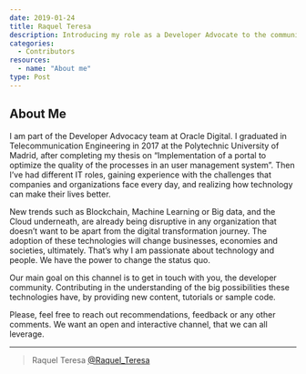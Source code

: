 ```yaml
---
date: 2019-01-24
title: Raquel Teresa
description: Introducing my role as a Developer Advocate to the community
categories:
  - Contributors
resources:
  - name: "About me"
type: Post
---
```


## About Me

I am part of the Developer Advocacy team at Oracle Digital. I graduated in Telecommunication Engineering in 2017 at the Polytechnic University of Madrid, after completing my thesis on “Implementation of a portal to optimize the quality of the processes in an user management system”. Then I’ve had different IT roles, gaining experience with the challenges that companies and organizations face every day, and realizing how technology can make their lives better.

New trends such as Blockchain, Machine Learning or Big data, and the Cloud underneath, are already being disruptive in any organization that doesn’t want to be apart from the digital transformation journey. The adoption of these technologies will change businesses, economies and societies, ultimately. That’s why I am passionate about technology and people. We have the power to change the status quo.

Our main goal on this channel is to get in touch with you, the developer community. Contributing in the understanding of the big possibilities these technologies have, by providing new content, tutorials or sample code. 

Please, feel free to reach out recommendations, feedback or any other comments. We want an open and interactive channel, that we can all leverage.

***

> Raquel Teresa [@Raquel_Teresa](https://twitter.com/Raquel_Teresa)

